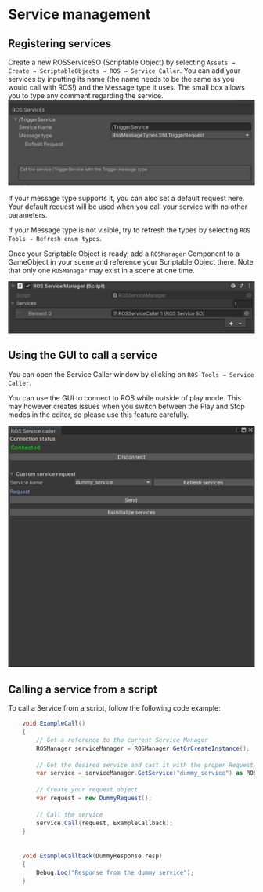 # Service management

## Registering services
Create a new ROSServiceSO (Scriptable Object) by selecting `Assets → Create → ScriptableObjects → ROS → Service Caller`.
You can add your services by inputting its name (the name needs to be the same as you would call with ROS!) and the Message type it uses. The small box allows you to type any comment regarding the service.
![Screenhot of the ROSService scriptable object](../resources/ServiceSO.png)


If your message type supports it, you can also set a default request here. Your default request will be used when you call your service with no other parameters.

If your Message type is not visible, try to refresh the types by selecting `ROS Tools → Refresh enum types`.

Once your Scriptable Object is ready, add a `ROSManager` Component to a GameObject in your scene and reference your Scriptable Object there. Note that only one `ROSManager` may exist in a scene at one time.

![ROSManager component](../resources/ServiceManagerComponent.png)

## Using the GUI to call a service
You can open the Service Caller window by clicking on `ROS Tools → Service Caller`.

You can use the GUI to connect to ROS while outside of play mode. This may however creates issues when you switch between the Play and Stop modes in the editor, so please use this feature carefully.

![The service caller window](../resources/ServiceCaller.png)

## Calling a service from a script

To call a Service from a script, follow the following code example:
```csharp
    void ExampleCall()
    {
        // Get a reference to the current Service Manager
        ROSManager serviceManager = ROSManager.GetOrCreateInstance();

        // Get the desired service and cast it with the proper Request/Response types
        var service = serviceManager.GetService("dummy_service") as ROSService<DummyRequest, DummyResponse>;
    
        // Create your request object
        var request = new DummyRequest();

        // Call the service
        service.Call(request, ExampleCallback);
    }
    
    
    void ExampleCallback(DummyResponse resp)
    {
        Debug.Log("Response from the dummy service");
    }
```